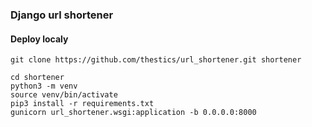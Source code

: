 ### Django url shortener

#### Deploy localy

```shell script
git clone https://github.com/thestics/url_shortener.git shortener

cd shortener
python3 -m venv
source venv/bin/activate
pip3 install -r requirements.txt
gunicorn url_shortener.wsgi:application -b 0.0.0.0:8000
```